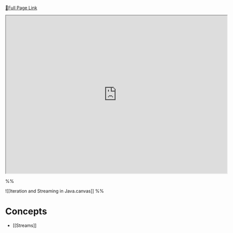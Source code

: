 [🔗Full Page Link](http://server.isaacklugman.com/programming-II/iteration-and-streaming-in-java.html)

<iframe src="http://server.isaacklugman.com/programming-II/iteration-and-streaming-in-java.html" width="700px" height="500px"></iframe>

%%

![[Iteration and Streaming in Java.canvas]]
%%

# Concepts

- [[Streams]]